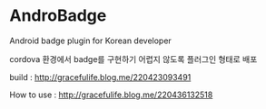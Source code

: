 # AndroBadge
Android badge plugin for Korean developer

cordova 환경에서 badge를 구현하기 어렵지 않도록 플러그인 형태로 배포

build : http://gracefulife.blog.me/220423093491

How to use : http://gracefulife.blog.me/220436132518
